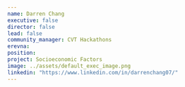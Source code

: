 ```yaml
---
name: Darren Chang
executive: false
director: false
lead: false
community_manager: CVT Hackathons
erevna:  
position:  
project: Socioeconomic Factors
image: ../assets/default_exec_image.png
linkedin: "https://www.linkedin.com/in/darrenchang07/"
---
```

